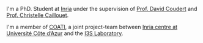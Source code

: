 I'm a PhD. Student at [Inria](https://www.inria.fr/fr) under the supervision of [Prof. David Coudert](http://www-sop.inria.fr/members/David.Coudert/index.shtml) and [Prof. Christelle Caillouet](http://www-sop.inria.fr/members/Christelle.Molle-Caillouet/).

I'm a member of [COATI](https://team.inria.fr/coati/), a joint project-team between [Inria centre
at Université Côte d’Azur](https://www.inria.fr/fr/centre-inria-universite-cote-azur) and the [I3S Laboratory](https://www.i3s.unice.fr/en).
